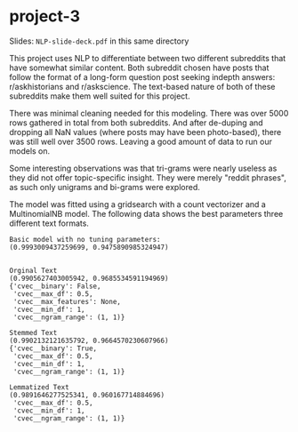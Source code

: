 # project-3

Slides: `NLP-slide-deck.pdf` in this same directory

This project uses NLP to differentiate between two different subreddits that have somewhat similar content. Both subreddit chosen have posts that follow the format of a long-form question post seeking indepth answers: r/askhistorians and r/askscience. The text-based nature of both of these subreddits make them well suited for this project.

There was minimal cleaning needed for this modeling. There was over 5000 rows gathered in total from both subreddits. And after de-duping and dropping all NaN values (where posts may have been photo-based), there was still well over 3500 rows. Leaving a good amount of data to run our models on.

Some interesting observations was that tri-grams were nearly useless as they did not offer topic-specific insight. They were merely "reddit phrases", as such only unigrams and bi-grams were explored. 

The model was fitted using a gridsearch with a count vectorizer and a MultinomialNB model. The following data shows the best parameters three different text formats. 

```
Basic model with no tuning parameters:
(0.9993009437259699, 0.9475890985324947)


Orginal Text
(0.9905627403005942, 0.9685534591194969)
{'cvec__binary': False,
 'cvec__max_df': 0.5,
 'cvec__max_features': None,
 'cvec__min_df': 1,
 'cvec__ngram_range': (1, 1)}

Stemmed Text
(0.9902132121635792, 0.9664570230607966)
{'cvec__binary': True,
 'cvec__max_df': 0.5,
 'cvec__min_df': 1,
 'cvec__ngram_range': (1, 1)}

Lemmatized Text
(0.9891646277525341, 0.960167714884696)
 'cvec__max_df': 0.5,
 'cvec__min_df': 1,
 'cvec__ngram_range': (1, 1)}

```